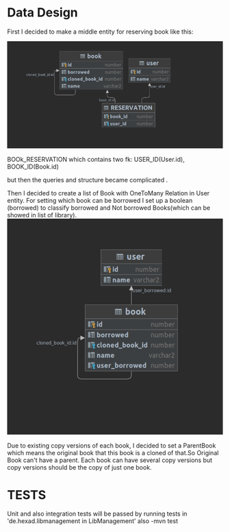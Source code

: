 # Data Design
First I decided to make a middle entity for reserving book like this:

![BEFORE_DESIGN](./images/ddl2.png)

BOOk_RESERVATION which contains two fk:
USER_ID(User.id),
BOOK_ID(Book.id)

but then the queries and structure became complicated .

Then I decided to create a list of Book with OneToMany Relation in User entity.
For setting which book can be borrowed I set up a boolean (borrowed) to classify
borrowed and Not borrowed Books(which can be showed in list of library).
![LAST_DESIGN](./images/ddl1.png)


Due to existing copy versions of each book, I decided to set a ParentBook which means the original book
that this book is a cloned of that.So Original Book can't have a parent.
Each book can have several copy versions but copy versions should be the copy of just one book. 

# TESTS

Unit and also integration tests will be passed by running tests in 'de.hexad.libmanagement in LibManagement'
also -mvn test


